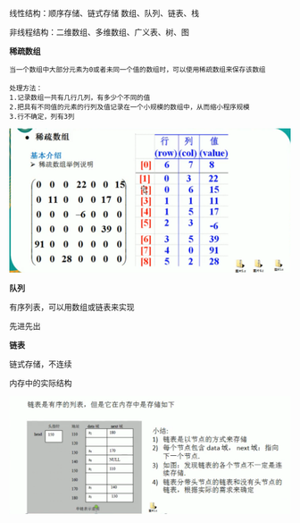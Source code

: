 线性结构：顺序存储、链式存储   数组、队列、链表、栈

非线程结构：二维数组、多维数组、广义表、树、图



**稀疏数组**

```
当一个数组中大部分元素为0或者未同一个值的数组时，可以使用稀疏数组来保存该数组

处理方法：
1.记录数组一共有几行几列，有多少个不同的值
2.把具有不同值的元素的行列及值记录在一个小规模的数组中，从而缩小程序规模
3.行不确定，列有3列
```

![image](./picture/xssz.png)



**队列**  

有序列表，可以用数组或链表来实现

先进先出



**链表**

链式存储，不连续

内存中的实际结构

![image](./picture/lb.png)

 